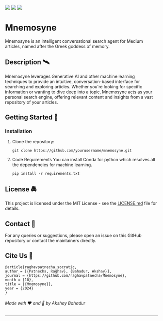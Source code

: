 
[![](https://img.shields.io/github/license/sourcerer-io/hall-of-fame.svg?colorB=ff0000)](https://github.com/raghavpatnecha/Mnemosyne/blob/main/LICENSE)  [![](https://img.shields.io/badge/Raghav-Patnecha-brightgreen.svg?colorB=00ff00)](https://github.com/raghavpatnecha) [![](https://img.shields.io/badge/Akshay-Bahadur-brightgreen.svg?colorB=00ff00)](https://akshaybahadur.com)

# Mnemosyne
Mnemosyne is an intelligent conversational search agent for Medium articles, named after the Greek goddess of memory.

## Description 🛰️

Mnemosyne leverages Generative AI and other machine learning techniques to provide an intuitive, conversation-based interface for searching and exploring articles. Whether you're looking for specific information or wanting to dive deep into a topic, Mnemosyne acts as your personal search engine, offering relevant content and insights from a vast repository of your articles.

## Getting Started 🦄

### Installation

1. Clone the repository:
   ```
   git clone https://github.com/yourusername/mnemosyne.git
   ```
2. Code Requirements 
You can install Conda for python which resolves all the dependencies for machine learning.
   ```
   pip install -r requirements.txt
   ```

## License 🚔

This project is licensed under the MIT License - see the [LICENSE.md](LICENSE.md) file for details.

## Contact 📱

For any queries or suggestions, please open an issue on this GitHub repository or contact the maintainers directly.

## Cite Us :pushpin:

```
@article{raghavpatnecha_socratic,
author = [{Patnecha, Raghav}, {Bahadur, Akshay}],
journal = {https://github.com/raghavpatnecha/Mnemosyne},
month = {10},
title = {{Mnemosyne}},
year = {2024}
}
```

###### Made with ❤️ and 🦙 by Akshay Bahadur
---
